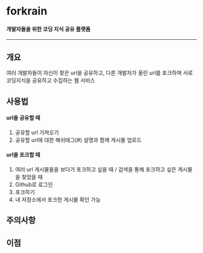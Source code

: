 # forkrain
#### 개발자들을 위한 코딩 지식 공유 플랫폼
---

## 개요
여러 개발자들이 자신이 찾은 url을 공유하고, 다른 개발자가 올린 url를 포크하며
서로 코딩지식을 공유하고 수집하는 웹 서비스

## 사용법
#### url을 공유할 때
1. 공유할 url 가져오기
2. 공유할 url에 대한 해쉬태그(#) 설명과 함께 게시물 업로드

#### url을 포크할 때
1. 여러 url 게시물들을 보다가 포크하고 싶을 때 / 검색을 통해 포크하고 싶은 게시물을 찾았을 때
2. Github로 로그인
3. 포크하기
4. 내 저장소에서 포크한 게시물 확인 가능

## 주의사항

## 이점